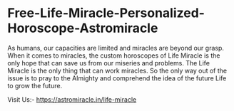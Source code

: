 # Free-Life-Miracle-Personalized-Horoscope-Astromiracle
As humans, our capacities are limited and miracles are beyond our grasp. When it comes to miracles, the custom horoscopes of Life Miracle is the only hope that can save us from our miseries and problems. The Life Miracle is the only thing that can work miracles. So the only way out of the issue is to pray to the Almighty and comprehend the idea of the future Life to grow the future.

Visit Us:- https://astromiracle.in/life-miracle

